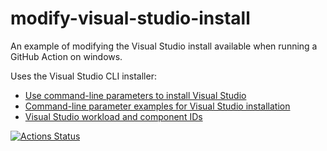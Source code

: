 # modify-visual-studio-install

An example of modifying the Visual Studio install available when running a GitHub Action on windows.

Uses the Visual Studio CLI installer:

* [Use command-line parameters to install Visual Studio](https://docs.microsoft.com/en-us/visualstudio/install/use-command-line-parameters-to-install-visual-studio?view=vs-2019)
* [Command-line parameter examples for Visual Studio installation](https://docs.microsoft.com/en-us/visualstudio/install/command-line-parameter-examples?view=vs-2019)
* [Visual Studio workload and component IDs](https://docs.microsoft.com/en-us/visualstudio/install/workload-and-component-ids?view=vs-2019)

[![Actions Status](https://github.com/adam7/modify-visual-studio-install/workflows/CI/badge.svg)](https://github.com/adam7/modify-visual-studio-install/actions)
